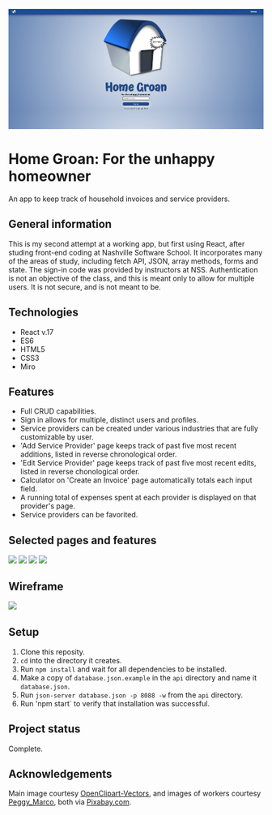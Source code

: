
![Homepage](https://github.com/brianminges/homegroan/blob/main/public/images/homepage.jpg?raw=true)

# Home Groan: For the unhappy homeowner
An app to keep track of household invoices and service providers.

## General information
This is my second attempt at a working app, but first using React, after studing front-end coding at Nashville Software School. It incorporates many of the areas of study, including fetch API, JSON, array methods, forms and state. The sign-in code was provided by instructors at NSS. Authentication is not an objective of the class, and this is meant only to allow for multiple users. It is not secure, and is not meant to be. 

## Technologies
- React v.17
- ES6
- HTML5
- CSS3
- Miro

## Features  
- Full CRUD capabilities.
- Sign in allows for multiple, distinct users and profiles.
- Service providers can be created under various industries that are fully customizable by user.  
- 'Add Service Provider' page keeps track of past five most recent additions, listed in reverse chronological order.
- 'Edit Service Provider' page keeps track of past five most recent edits, listed in reverse chonological order.
- Calculator on 'Create an Invoice' page automatically totals each input field.
- A running total of expenses spent at each provider is displayed on that provider's page.
- Service providers can be favorited.

## Selected pages and features
<img src="https://user-images.githubusercontent.com/91277363/182010562-acc7d339-3d1f-4c1a-84ec-0e1f21495eff.png?raw=true" height="400" >
<img src="https://user-images.githubusercontent.com/91277363/182010753-83455392-77d6-458e-8d2b-5b371d8ae342.png?raw=true" height="400" >
<img src="https://user-images.githubusercontent.com/91277363/182010833-00f3074f-0e49-4933-9038-4014af3e4f4d.gif?raw=true" height="200" >
<img src="https://user-images.githubusercontent.com/91277363/182010798-42714d62-ddec-4bc6-ba59-a5b6f06e12d5.gif?raw=true" height="300" >

## Wireframe
<img src="https://user-images.githubusercontent.com/91277363/182011178-13afa8f9-84c0-44b9-8633-d9b9fc7d028a.png?raw=true" height="500" >

## Setup
1. Clone this reposity.
2. `cd` into the directory it creates.
3. Run `npm install` and wait for all dependencies to be installed.
4. Make a copy of `database.json.example` in the `api` directory and name it `database.json`.
5. Run `json-server database.json -p 8088 -w` from the `api` directory.
6. Run 'npm start` to verify that installation was successful. 
 
## Project status
Complete. 

## Acknowledgements
Main image courtesy [OpenClipart-Vectors](https://pixabay.com/users/openclipart-vectors-30363/), and images of workers courtesy [Peggy_Marco](https://pixabay.com/users/peggy_marco-1553824/), both via [Pixabay.com](https://pixabay.com/). 
